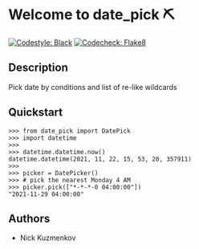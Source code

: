 # Welcome to date_pick ⛏️
[![Codestyle: Black](https://img.shields.io/badge/codestyle-black-black.svg)](https://github.com/psf/black)
[![Codecheck: Flake8](https://img.shields.io/badge/codecheck-flake8-blue.svg)](https://gitlab.com/pycqa/flake8)

## Description

Pick date by conditions and list of re-like wildcards

## Quickstart
```
>>> from date_pick import DatePick
>>> import datetime
>>> 
>>> datetime.datetime.now()
datetime.datetime(2021, 11, 22, 15, 53, 20, 357911)
>>> 
>>> picker = DatePicker()
>>> # pick the nearest Monday 4 AM
>>> picker.pick(["*-*-*-0 04:00:00"])
"2021-11-29 04:00:00"
```

## Authors

* Nick Kuzmenkov
